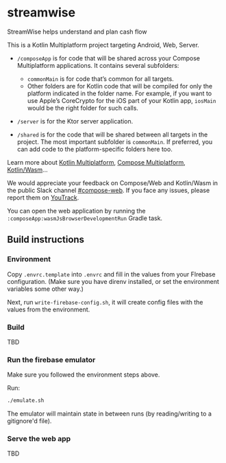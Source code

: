 # streamwise
StreamWise helps understand and plan cash flow

This is a Kotlin Multiplatform project targeting Android, Web, Server.

* `/composeApp` is for code that will be shared across your Compose Multiplatform applications.
  It contains several subfolders:
    - `commonMain` is for code that’s common for all targets.
    - Other folders are for Kotlin code that will be compiled for only the platform indicated in the folder name.
      For example, if you want to use Apple’s CoreCrypto for the iOS part of your Kotlin app,
      `iosMain` would be the right folder for such calls.

* `/server` is for the Ktor server application.

* `/shared` is for the code that will be shared between all targets in the project.
  The most important subfolder is `commonMain`. If preferred, you can add code to the platform-specific folders here
  too.

Learn more about [Kotlin Multiplatform](https://www.jetbrains.com/help/kotlin-multiplatform-dev/get-started.html),
[Compose Multiplatform](https://github.com/JetBrains/compose-multiplatform/#compose-multiplatform),
[Kotlin/Wasm](https://kotl.in/wasm/)…

We would appreciate your feedback on Compose/Web and Kotlin/Wasm in the public Slack
channel [#compose-web](https://slack-chats.kotlinlang.org/c/compose-web).
If you face any issues, please report them on [YouTrack](https://youtrack.jetbrains.com/newIssue?project=CMP).

You can open the web application by running the `:composeApp:wasmJsBrowserDevelopmentRun` Gradle task.

## Build instructions

### Environment

Copy `.envrc.template` into `.envrc` and fill in the values from your FIrebase configuration. (Make sure you have direnv installed, or set the environment variables some other way.)

Next, run `write-firebase-config.sh`, it will create config files with the values from the environment.

### Build

TBD

### Run the firebase emulator

Make sure you followed the environment steps above.

Run:

```sh
./emulate.sh
```

The emulator will maintain state in between runs (by reading/writing to a gitignore'd file).

### Serve the web app

TBD
